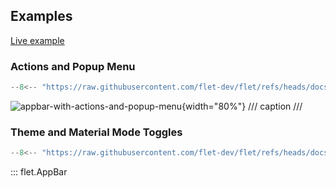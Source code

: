 ## Examples

[Live example](https://flet-controls-gallery.fly.dev/navigation/appbar)

### Actions and Popup Menu

```python
--8<-- "https://raw.githubusercontent.com/flet-dev/flet/refs/heads/docs/sdk/python/examples/controls/app-bar/actions-and-popup-menu.py"
```

![appbar-with-actions-and-popup-menu](https://raw.githubusercontent.com/flet-dev/flet/docs/sdk/python/examples/python/controls/app-bar/media/appbar-with-actions-and-popup-menu.gif){width="80%"}
/// caption
///

### Theme and Material Mode Toggles

```python
--8<-- "https://raw.githubusercontent.com/flet-dev/flet/refs/heads/docs/sdk/python/examples/controls/app-bar/theme-and-material-mode-toggles.py"
```

::: flet.AppBar

